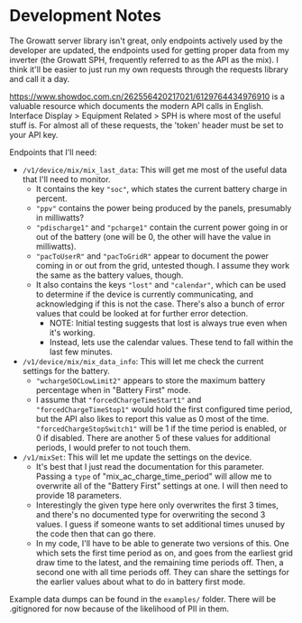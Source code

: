 # Development Notes

The Growatt server library isn't great, only endpoints actively used by the developer are updated, the endpoints used for getting proper data from my inverter (the Growatt SPH, frequently referred to as the API as the mix). I think it'll be easier to just run my own requests through the requests library and call it a day.

https://www.showdoc.com.cn/262556420217021/6129764434976910 is a valuable resource which documents the modern API calls in English. Interface Display > Equipment Related > SPH is where most of the useful stuff is. For almost all of these requests, the 'token' header must be set to your API key.

Endpoints that I'll need:

- `/v1/device/mix/mix_last_data`: This will get me most of the useful data that I'll need to monitor.
    - It contains the key `"soc"`, which states the current battery charge in percent.
    - `"ppv"` contains the power being produced by the panels, presumably in milliwatts?
    - `"pdischarge1"` and `"pcharge1"` contain the current power going in or out of the battery (one will be 0, the other will have the value in milliwatts).
    - `"pacToUserR"` and `"pacToGridR"` appear to document the power coming in or out from the grid, untested though. I assume they work the same as the battery values, though.
    - It also contains the keys `"lost"` and `"calendar"`, which can be used to determine if the device is currently communicating, and acknowledging if this is not the case. There's also a bunch of error values that could be looked at for further error detection. 
        - NOTE: Initial testing suggests that lost is always true even when it's working.
        - Instead, lets use the calendar values. These tend to fall within the last few minutes.
- `/v1/device/mix/mix_data_info`: This will let me check the current settings for the battery.
    - `"wchargeSOCLowLimit2"` appears to store the maximum battery percentage when in "Battery First" mode.
    - I assume that `"forcedChargeTimeStart1"` and `"forcedChargeTimeStop1"` would hold the first configured time period, but the API also likes to report this value as 0 most of the time. `"forcedChargeStopSwitch1"` will be 1 if the time period is enabled, or 0 if disabled. There are another 5 of these values for additional periods, I would prefer to not touch them.
- `/v1/mixSet`: This will let me update the settings on the device.
    - It's best that I just read the documentation for this parameter. Passing a `type` of "mix_ac_charge_time_period" will allow me to overwrite all of the "Battery First" settings at one. I will then need to provide 18 parameters.
    - Interestingly the given type here only overwrites the first 3 times, and there's no documented type for overwriting the second 3 values. I guess if someone wants to set additional times unused by the code then that can go there.
    - In my code, I'll have to be able to generate two versions of this. One which sets the first time period as on, and goes from the earliest grid draw time to the latest, and the remaining time periods off. Then, a second one with all time periods off. They can share the settings for the earlier values about what to do in battery first mode.

Example data dumps can be found in the `examples/` folder. There will be .gitignored for now because of the likelihood of PII in them.
